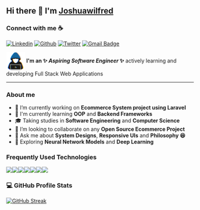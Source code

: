 ## Hi there 👋 I'm [Joshuawilfred](https://github.com/Joshuawilfred/Joshuawilfred)


### Connect with me ☕
[![Linkedin](https://img.shields.io/badge/-LinkedIn-blue?style=flat&logo=Linkedin&logoColor=white)](https://www.linkedin.com/in/joshuawilfred/) [![Github](https://img.shields.io/badge/-Github-000?style=flat&logo=Github&logoColor=white)](https://github.com/Joshuawilfred) [![Twitter](https://img.shields.io/badge/-Twitter-blue?style=flat&logo=Twitter&logoColor=white)](https://www.twitter.com/joshuawilfredev/) [![Gmail Badge](https://img.shields.io/badge/-joshuakaaya216@gmail.com-d14836?style=flat-square&logo=Gmail&logoColor=white&link=mailto:joshuakaaya216@gmail.com)](mailto:joshuakaaya216@gmail.com)

<picture><img src="https://github.com/0xAbdulKhalid/0xAbdulKhalid/raw/main/assets/mdImages/about_me.gif" width = 50px align="center"></picture>
**I'm an ✨ _Aspiring Software Engineer_ ✨** actively learning and developing Full Stack Web Applications
<hr>

### About me

- 🔭 I’m currently working on **Ecommerce System project using Laravel**
- 🌱 I'm currently learning **OOP** and **Backend Frameworks**
- 🎓 Taking studies in **Software Engineering** and **Computer Science**
- 👯 I’m looking to collaborate on any **Open Source Ecommerce Project**
- 💬 Ask me about **System Designs**, **Responsive UIs** and **Philosophy 😆**
- 🤔 Exploring **Neural Network Models** and **Deep Learning**

### Frequently Used Technologies</h2>

<div style="display: flex; align-items: center;">
    <img src="https://img.shields.io/badge/html5%20-%23E34F26.svg?&style=for-the-badge&logo=html5&logoColor=white"> 
    <img src="https://img.shields.io/badge/css3%20-%231572B6.svg?&style=for-the-badge&logo=css3&logoColor=white"> 
    <img src="https://img.shields.io/badge/python%20-%2314354C.svg?&style=for-the-badge&logo=python&logoColor=white"> 
    <img src="https://img.shields.io/badge/git%20-%23F05033.svg?&style=for-the-badge&logo=git&logoColor=white"/> 
    <img src="https://img.shields.io/badge/javascript%20-%23323330.svg?&style=for-the-badge&logo=javascript&logoColor=%23F7DF1E"> 
    <img src="https://img.shields.io/badge/php%20-%23777BB4.svg?&style=for-the-badge&logo=php&logoColor=white">
    <img src="https://img.shields.io/badge/laravel%20-%23FF2D20.svg?&style=for-the-badge&logo=laravel&logoColor=white">
</div>


### 💻 GitHub Profile Stats

[![GitHub Streak](https://github-readme-streak-stats.herokuapp.com?user=Joshuawilfred&theme=algolia&date_format=M%20j%5B%2C%20Y%5D)]()
<!-- ![Joshuawilfred's github stats](https://github-readme-stats.vercel.app/api?username=Joshuawilfred&show_icons=true&theme=algolia)  -->
<br>

